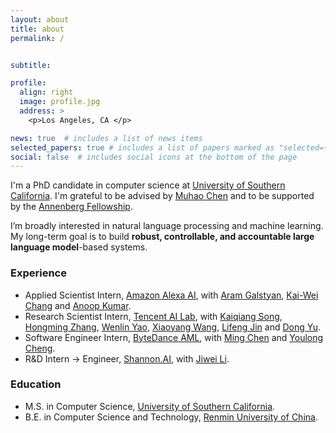 ```yaml
---
layout: about
title: about
permalink: /


subtitle: 

profile:
  align: right
  image: profile.jpg
  address: >
    <p>Los Angeles, CA </p>

news: true  # includes a list of news items
selected_papers: true # includes a list of papers marked as "selected={true}"
social: false  # includes social icons at the bottom of the page
---
```


I'm a PhD candidate in computer science at [University of Southern California](https://www.usc.edu/). I'm grateful to be advised by [Muhao Chen](https://muhaochen.github.io) and to be supported by the [Annenberg Fellowship](https://graduateschool.usc.edu/fellowships/fellowships-for-phd-students/).

I’m broadly interested in natural language processing and machine learning. My long-term goal is to build **robust, controllable, and accountable large language model**-based systems.

### Experience
* Applied Scientist Intern, [Amazon Alexa AI](https://www.amazon.science/tag/alexa), with [Aram Galstyan](https://scholar.google.com/citations?user=rJTwW0MAAAAJ&hl=en), [Kai-Wei Chang](http://web.cs.ucla.edu/~kwchang/) and [Anoop Kumar](https://www.linkedin.com/in/anoop-kumar-293191/).
* Research Scientist Intern, [Tencent AI Lab](https://ai.tencent.com/ailab/nlp/en/index.html), with [Kaiqiang Song](https://scholar.google.com/citations?user=PHoJwakAAAAJ&hl=en), [Hongming Zhang](https://panda0881.github.io/Hongming_Homepage/), [Wenlin Yao](https://wenlinyao.github.io/), [Xiaoyang Wang](https://scholar.google.com/citations?user=EeppWmkAAAAJ&hl=en), [Lifeng Jin](https://scholar.google.com/citations?user=14pGUsIAAAAJ&hl=en) and [Dong Yu](https://sites.google.com/view/dongyu888/).
* Software Engineer Intern, [ByteDance AML](https://www.bytedance.com/en/), with [Ming Chen](https://www.linkedin.com/in/velicue/) and [Youlong Cheng](https://www.linkedin.com/in/youlongcheng/).
* R&D Intern -> Engineer, [Shannon.AI](https://www.shannonai.com/en), with [Jiwei Li](https://nlp.stanford.edu/~bdlijiwei/). 

### Education 
* M.S. in Computer Science, [University of Southern California](https://www.usc.edu/).
* B.E. in Computer Science and Technology, [Renmin University of China](https://www.ruc.edu.cn/en).


